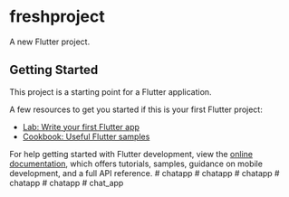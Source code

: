 # freshproject

A new Flutter project.

## Getting Started

This project is a starting point for a Flutter application.

A few resources to get you started if this is your first Flutter project:

- [Lab: Write your first Flutter app](https://docs.flutter.dev/get-started/codelab)
- [Cookbook: Useful Flutter samples](https://docs.flutter.dev/cookbook)

For help getting started with Flutter development, view the
[online documentation](https://docs.flutter.dev/), which offers tutorials,
samples, guidance on mobile development, and a full API reference.
#   c h a t a p p  
 #   c h a t a p p  
 #   c h a t a p p  
 #   c h a t a p p  
 #   c h a t a p p  
 #   c h a t _ a p p  
 
